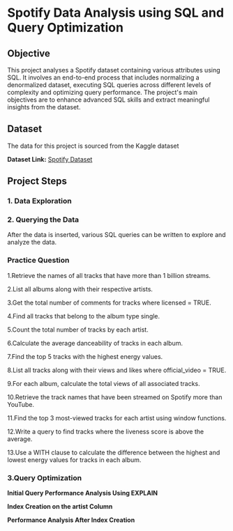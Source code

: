 # Spotify Data Analysis using SQL and Query Optimization 

## Objective  
This project analyses a Spotify dataset containing various attributes using SQL. It involves an end-to-end process that includes normalizing a denormalized dataset, executing SQL queries across different levels of complexity and optimizing query performance. The project's main objectives are to enhance advanced SQL skills and extract meaningful insights from the dataset. 

## Dataset
The data for this project is sourced from the Kaggle dataset 

**Dataset Link:** [Spotify Dataset](https://www.kaggle.com/datasets/sanjanchaudhari/spotify-dataset)

## Project Steps 
### 1. Data Exploration
### 2. Querying the Data 
After the data is inserted, various SQL queries can be written to explore and analyze the data.
### Practice Question
1.Retrieve the names of all tracks that have more than 1 billion streams.

2.List all albums along with their respective artists.

3.Get the total number of comments for tracks where licensed = TRUE.

4.Find all tracks that belong to the album type single.

5.Count the total number of tracks by each artist.

6.Calculate the average danceability of tracks in each album.

7.Find the top 5 tracks with the highest energy values.

8.List all tracks along with their views and likes where official_video = TRUE.

9.For each album, calculate the total views of all associated tracks.

10.Retrieve the track names that have been streamed on Spotify more than YouTube.

11.Find the top 3 most-viewed tracks for each artist using window functions.

12.Write a query to find tracks where the liveness score is above the average.

13.Use a WITH clause to calculate the difference between the highest and lowest energy values for tracks in each album.

### 3.Query Optimization
 **Initial Query Performance Analysis Using EXPLAIN**
 
**Index Creation on the artist Column**

**Performance Analysis After Index Creation**



